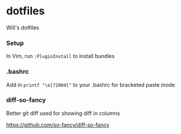 # dotfiles

Will's dotfiles

### Setup

In Vim, run `:PluginInstall` to install bundles

### .bashrc

Add in `printf "\e[?2004l"` to your .bashrc for bracketed paste mode

### diff-so-fancy

Better git diff used for showing diff in columns

https://github.com/so-fancy/diff-so-fancy
